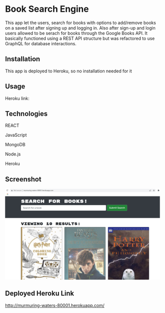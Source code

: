 # Book Search Engine 
 
This app let the users, search for books with options to add/remove books on a saved list after signing up and logging in. Also after sign-up and login users allowed to be serach for books through the Google Books API.
It basically functioned using a REST API structure but was refactored to use GraphQL for database interactions.


## Installation

This app is deployed to Heroku, so no installation needed for it

## Usage

Heroku link: 


## Technologies

REACT

JavaScript

MongoDB

Node.js

Heroku


## Screenshot

![Screenshot](screenshot.jpg) 


## Deployed Heroku Link


http://murmuring-waters-80001.herokuapp.com/